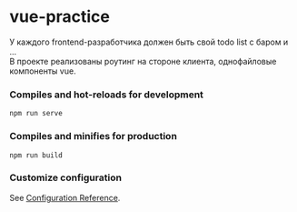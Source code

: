 # vue-practice

У каждого frontend-разработчика должен быть свой todo list с баром и ...  
В проекте реализованы роутинг на стороне клиента, однофайловые компоненты vue.  

### Compiles and hot-reloads for development
```
npm run serve
```

### Compiles and minifies for production
```
npm run build
```

### Customize configuration
See [Configuration Reference](https://cli.vuejs.org/config/).
